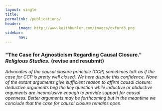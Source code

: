 ```yaml
---
layout: single
title: 
permalink: /publications/
header:
      image: http://www.keithbuhler.com/images/oxford3.png
sidebar: 
      nav: 
--- 
```




### "The Case for Agnosticism Regarding Causal Closure." *Religious Studies.* (revise and resubmit)

*Advocates of the causal closure principle (CCP) sometimes talk as if the case for CCP is pretty well closed. We here dispute this confidence. None of the extant arguments give sufficient reason to affirm causal closure: deductive arguments beg the key question while inductive or abductive arguments are inconclusive enough to provide support for causal openness. Better arguments may be forthcoming but in the meantime we conclude that the case for causal closure remains open.*